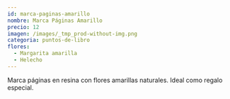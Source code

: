 ```yaml
---
id: marca-paginas-amarillo
nombre: Marca Páginas Amarillo
precio: 12
imagen: /images/_tmp_prod-without-img.png
categoria: puntos-de-libro
flores:
  - Margarita amarilla
  - Helecho
---
```


Marca páginas en resina con flores amarillas naturales. Ideal como regalo especial.
